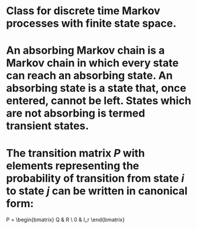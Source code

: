 # Class for discrete time Markov processes with finite state space.

# An absorbing Markov chain is a Markov chain in which every state can reach an absorbing state. An absorbing state is a state that, once entered, cannot be left. States which are not absorbing is termed transient states.

# The transition matrix $P$ with elements representing the probability of transition from state $i$ to state $j$ can be written in canonical form:

P = \begin{bmatrix}
        Q & R \\
        0 & I_r
    \end{bmatrix} 
